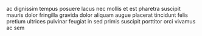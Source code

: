 ac dignissim tempus posuere lacus nec mollis et est pharetra suscipit mauris
dolor fringilla gravida dolor aliquam augue placerat tincidunt felis pretium
ultrices pulvinar feugiat in sed primis suscipit porttitor orci vivamus ac sem